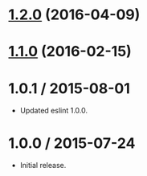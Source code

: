 <a name="1.2.0"></a>
# [1.2.0](https://github.com/albertosantini/argo-trading-plugin-random/compare/v1.1.0...v1.2.0) (2016-04-09)




<a name="1.1.0"></a>
# [1.1.0](https://github.com/albertosantini/argo-trading-plugin-random/compare/1.0.1...v1.1.0) (2016-02-15)




1.0.1 / 2015-08-01
==================

* Updated eslint 1.0.0.

1.0.0 / 2015-07-24
==================

* Initial release.
